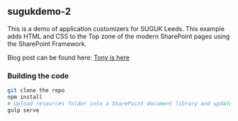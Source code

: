 ## sugukdemo-2

This is a demo of application customizers for SUGUK Leeds. This example adds HTML and CSS to the Top zone of the modern SharePoint pages using the SharePoint Framework.
<p>Blog post can be found here: <a href="http://www.tonyishere.co.uk/news/suguk-leeds-branding-sharepoint-using-application-customizers/">Tony is here</a></p>

### Building the code


```bash
git clone the repo
npm install
# Upload resources folder into a SharePoint document library and update the references in the typescript and SASS files
gulp serve
```

